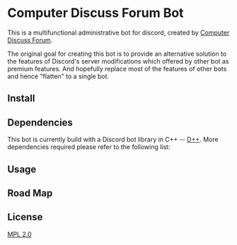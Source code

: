 # Computer Discuss Forum Bot

This is a multifunctional administrative bot for discord, created by
[Computer Discuss Forum](https://discord.gg/computerdicussgroup).

The original goal for creating this bot is to provide an alternative solution to the features of Discord's server
modifications which offered by other bot as premium features. And hopefully replace most of the features of other bots
and hence "flatten" to a single bot.

## Install

## Dependencies

This bot is currently build with a Discord bot library in C++ -- [D++](https://dpp.dev/). More dependencies required
please refer to the following list:

## Usage

## Road Map

## License
[MPL 2.0](https://choosealicense.com/licenses/mpl-2.0/)

